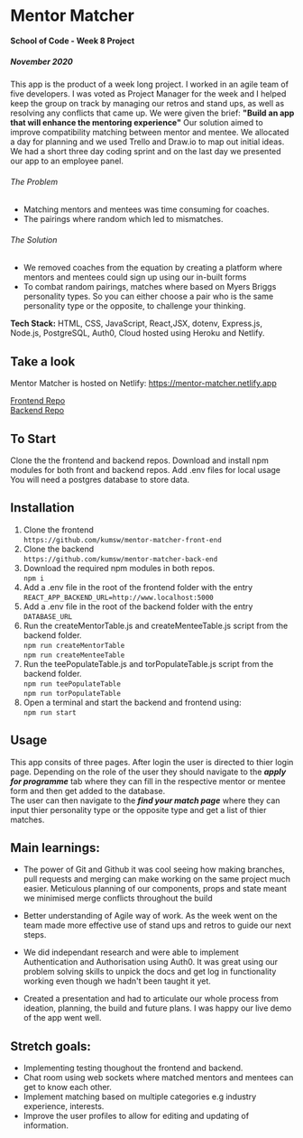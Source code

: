 # Mentor Matcher

**School of Code - Week 8 Project**

##### November 2020

This app is the product of a week long project. I worked in an agile team of five developers. I was voted as Project Manager for the week and I helped keep the group on track by managing our retros and stand ups, as well as resolving any conflicts that came up. We were given the brief: **"Build an app that will enhance the mentoring experience"** Our solution aimed to improve compatibility matching between mentor and mentee. We allocated a day for planning and we used Trello and Draw.io to map out initial ideas. We had a short three day coding sprint and on the last day we presented our app to an employee panel.

###### The Problem

- Matching mentors and mentees was time consuming for coaches.
- The pairings where random which led to mismatches.

###### The Solution

- We removed coaches from the equation by creating a platform where mentors and mentees could sign up using our in-built forms
- To combat random pairings, matches where based on Myers Briggs personality types. So you can either choose a pair who is the same personality type or the opposite, to challenge your thinking.

**Tech Stack:** HTML, CSS, JavaScript, React,JSX, dotenv, Express.js, Node.js, PostgreSQL, Auth0, Cloud hosted using Heroku and Netlify.

## Take a look

Mentor Matcher is hosted on Netlify: https://mentor-matcher.netlify.app

[Frontend Repo](https://github.com/kumsw/mentor-matcher-front-end)<br/>
[Backend Repo](https://github.com/kumsw/mentor-matcher-back-end)<br/>

## To Start

Clone the the frontend and backend repos. Download and install npm modules for both front and backend repos. Add .env files for local usage You will need a postgres database to store data.

## Installation

1.  Clone the frontend<br/>
    `https://github.com/kumsw/mentor-matcher-front-end`<br/>
2.  Clone the backend<br/>
    `https://github.com/kumsw/mentor-matcher-back-end`<br/>
3.  Download the required npm modules in both repos.<br/>
    `npm i`<br/>
4.  Add a .env file in the root of the frontend folder with the entry<br/>
    `REACT_APP_BACKEND_URL=http://www.localhost:5000`<br/>
5.  Add a .env file in the root of the backend folder with the entry<br/>
    `DATABASE_URL`<br/>
6.  Run the createMentorTable.js and createMenteeTable.js script from the backend folder.<br/>
    `npm run createMentorTable`<br/>
    `npm run createMenteeTable`<br/>
7.  Run the teePopulateTable.js and torPopulateTable.js script from the backend folder.<br/>
    `npm run teePopulateTable`<br/>
    `npm run torPopulateTable`<br/>
8.  Open a terminal and start the backend and frontend using:<br/>
    `npm run start`<br/>

## Usage

This app consits of three pages. After login the user is directed to thier login page. Depending on the role of the user they should navigate to the **_apply for programme_** tab where they can fill in the respective mentor or mentee form and then get added to the database.<br/>
The user can then navigate to the **_find your match page_** where they can input thier personality type or the opposite type and get a list of thier matches.

## Main learnings:

- The power of Git and Github it was cool seeing how making branches, pull requests and merging can make working on the same project much easier. Meticulous planning of our components, props and state meant we minimised merge conflicts throughout the build

- Better understanding of Agile way of work. As the week went on the team made more effective use of stand ups and retros to guide our next steps.

- We did independant research and were able to implement Authentication and Authorisation using Auth0. It was great using our problem solving skills to unpick the docs and get log in functionality working even though we hadn't been taught it yet.

- Created a presentation and had to articulate our whole process from ideation, planning, the build and future plans. I was happy our live demo of the app went well.

## Stretch goals:

- Implementing testing thoughout the frontend and backend.
- Chat room using web sockets where matched mentors and mentees can get to know each other.
- Implement matching based on multiple categories e.g industry experience, interests.
- Improve the user profiles to allow for editing and updating of information.
